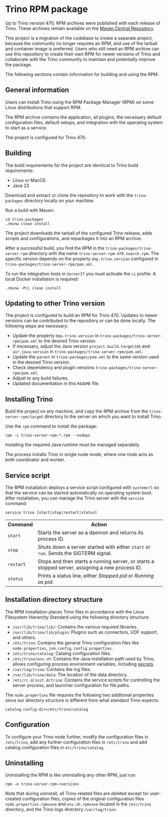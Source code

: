 # Trino RPM package

Up to Trino version 470, RPM archives were published with each release of Trino.
These archives remain available on the [Maven Central
Repository](https://central.sonatype.com/artifact/io.trino/trino-server-rpm/versions).

This project is a migration of the codebase to create a separate project, 
because  the community no longer requires an RPM, and use of the tarball and 
container image is preferred. Users who still need an RPM archive can use this
repository to create their own RPM for newer versions of Trino and collaborate 
with the Trino community to maintain and potentially improve the package.

The following sections contain information for building and using the RPM.

## General information

Users can install Trino using the RPM Package Manager (RPM) on some Linux
distributions that support RPM.

The RPM archive contains the application, all plugins, the necessary default
configuration files, default setups, and integration with the operating system
to start as a service.

The project is configured for Trino 470.

## Building

The build requirements for the project are identical to Trino build requirements:

* Linux or MacOS
* Java 23

Download and extract or clone the repository to work with the `trino-packages`
directory locally on your machine.

Run a build with Maven:

```shell
cd trino-packages
./mvnw clean install
```

The project downloads the tarball of the configured Trino release, adds scripts
and configurations, and repackages it into an RPM archive.

After a successful build, you find the RPM in the
`trino-packages/trino-server-rpm` directory with the name
`trino-server-rpm-470.noarch.rpm`. The specific version depends on the property
`dep.trino.version` configured in `trino-packages/trino-server-rpm/pom.xml`.

To run the integration tests in `ServerIT` you must activate the `ci` profile.
A local Docker installation is required:

```shell
./mvnw -Pci clean install
```

## Updating to other Trino version

The project is configured to build an RPM for Trino 470. Updates to newer
versions can be contributed to the repository or can be done locally. The
following steps are necessary:

* Update the property `dep.trino.version` in 
  `trino-packages/trino-server-rpm/pom.xml` to the desired Trino version.
* If necessary, adjust the Java version `project.build.targetJdk` and
  `air.java.version` in `trino-packages/trino-server-rpm/pom.xml`.
* Update the `parent` in `trino-packages/pom.xml` to the same version used in
  the desired Trino version.
* Check dependency and plugin versions `trino-packages/trino-server-rpm/pom.xml`.
* Adjust to any build failures.
* Updated documentation in this `README` file.

## Installing Trino

Build the project on any machine, and copy the RPM archive from the
`trino-server-rpm/target` directory to the server on which you want to install
Trino.

Use the `rpm` command to install the package:

```shell
rpm -i trino-server-rpm-*.rpm --nodeps
```

Installing the required Java runtime must be managed separately.

The process installs Trino in single node mode, where one node acts as both
coordinator and worker.

## Service script

The RPM installation deploys a service script configured with `systemctl` so
that the service can be started automatically on operating system boot. After
installation, you can manage the Trino server with the `service` command:

```shell
service trino [start|stop|restart|status]
```

<table>
  <tr>
    <th>Command</th>
    <th>Action</th>
  </tr>
  <tr>
    <td><code>start</code></td>
    <td>Starts the server as a daemon and returns its process ID.</td>
  </tr>
  <tr>
    <td><code>stop</code></td>
    <td>Shuts down a server started with either <code>start</code> or <code>run</code>. Sends the SIGTERM signal.</td>
  </tr>
  <tr>
    <td><code>restart</code></td>
    <td>Stops and then starts a running server, or starts a stopped server, assigning a new process ID.</td>
  </tr>
  <tr>
    <td><code>status</code></td>
    <td>Prints a status line, either <em>Stopped pid</em> or <em>Running as pid</em>.</td>
  </tr>
</table>

## Installation directory structure

The RPM installation places Trino files in accordance with the Linux Filesystem
Hierarchy Standard using the following directory structure:

- `/usr/lib/trino/lib/`: Contains the various required libraries. 
- `/usr/lib/trino/lib/plugin`: Plugins such as connectors, UDF support, and others.
- `/etc/trino`: Contains the general Trino configuration files like
  `node.properties`, `jvm.config`, `config.properties`.
- `/etc/trino/catalog`: Catalog configuration files.
- `/etc/trino/env.sh`: Contains the Java installation path used by Trino,
  allows configuring process environment variables, including [secrets](https://trino.io/docs/current/security/secrets.html).
- `/var/log/trino`: Contains the log files.
- `/var/lib/trino/data`: The location of the data directory.
- `/etc/rc.d/init.d/trino`: Contains the service scripts for controlling the
  server process, and launcher configuration for file paths.

The `node.properties` file requires the following two additional properties
since our directory structure is different from what standard Trino expects.

```
catalog.config-dir=/etc/trino/catalog
```

## Configuration

To configure your Trino node further, modify the configuration files in
`/etc/trino`, add any further configuration files in `/etc/trino` and add
catalog configuration files in `etc/trino/catalog`.

## Uninstalling

Uninstalling the RPM is like uninstalling any other RPM, just run:

```shell
rpm -e trino-server-rpm-<version>
```

Note that during uninstall, all Trino-related files are deleted except for
user-created configuration files, copies of the original configuration files
`node.properties.rpmsave` and `env.sh.rpmsave` located in the `/etc/trino`
directory, and the Trino logs directory `/var/log/trino`.


